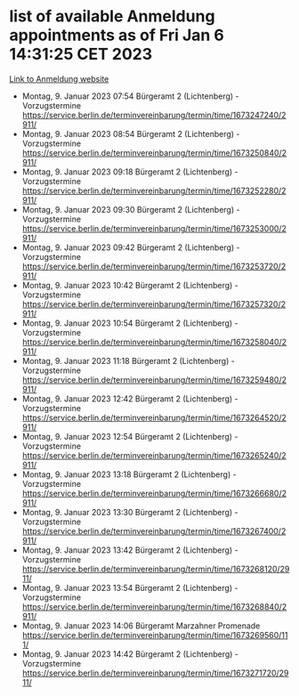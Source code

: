 # list of available Anmeldung appointments as of Fri Jan  6 14:31:25 CET 2023
[Link to Anmeldung website](https://service.berlin.de/terminvereinbarung/termin/tag.php?termin=0&anliegen[]=120686&dienstleisterlist=122210,122217,327316,122219,327312,122227,327314,122231,327346,122243,327348,122252,329742,122260,329745,122262,329748,122254,329751,122271,327278,122273,327274,122277,327276,330436,122280,327294,122282,327290,122284,327292,327539,122291,327270,122285,327266,122286,327264,122296,327268,150230,329760,122301,327282,122297,327286,122294,327284,122312,329763,122314,329775,122304,327330,122311,327334,122309,327332,122281,327352,122279,329772,122276,327324,122274,327326,122267,329766,122246,327318,122251,327320,122257,327322,122208,327298,122226,327300,121362,121364&herkunft=http%3A%2F%2Fservice.berlin.de%2Fdienstleistung%2F120686%2F)
- Montag, 9. Januar 2023 07:54 Bürgeramt 2 (Lichtenberg) - Vorzugstermine https://service.berlin.de/terminvereinbarung/termin/time/1673247240/2911/
- Montag, 9. Januar 2023 08:54 Bürgeramt 2 (Lichtenberg) - Vorzugstermine https://service.berlin.de/terminvereinbarung/termin/time/1673250840/2911/
- Montag, 9. Januar 2023 09:18 Bürgeramt 2 (Lichtenberg) - Vorzugstermine https://service.berlin.de/terminvereinbarung/termin/time/1673252280/2911/
- Montag, 9. Januar 2023 09:30 Bürgeramt 2 (Lichtenberg) - Vorzugstermine https://service.berlin.de/terminvereinbarung/termin/time/1673253000/2911/
- Montag, 9. Januar 2023 09:42 Bürgeramt 2 (Lichtenberg) - Vorzugstermine https://service.berlin.de/terminvereinbarung/termin/time/1673253720/2911/
- Montag, 9. Januar 2023 10:42 Bürgeramt 2 (Lichtenberg) - Vorzugstermine https://service.berlin.de/terminvereinbarung/termin/time/1673257320/2911/
- Montag, 9. Januar 2023 10:54 Bürgeramt 2 (Lichtenberg) - Vorzugstermine https://service.berlin.de/terminvereinbarung/termin/time/1673258040/2911/
- Montag, 9. Januar 2023 11:18 Bürgeramt 2 (Lichtenberg) - Vorzugstermine https://service.berlin.de/terminvereinbarung/termin/time/1673259480/2911/
- Montag, 9. Januar 2023 12:42 Bürgeramt 2 (Lichtenberg) - Vorzugstermine https://service.berlin.de/terminvereinbarung/termin/time/1673264520/2911/
- Montag, 9. Januar 2023 12:54 Bürgeramt 2 (Lichtenberg) - Vorzugstermine https://service.berlin.de/terminvereinbarung/termin/time/1673265240/2911/
- Montag, 9. Januar 2023 13:18 Bürgeramt 2 (Lichtenberg) - Vorzugstermine https://service.berlin.de/terminvereinbarung/termin/time/1673266680/2911/
- Montag, 9. Januar 2023 13:30 Bürgeramt 2 (Lichtenberg) - Vorzugstermine https://service.berlin.de/terminvereinbarung/termin/time/1673267400/2911/
- Montag, 9. Januar 2023 13:42 Bürgeramt 2 (Lichtenberg) - Vorzugstermine https://service.berlin.de/terminvereinbarung/termin/time/1673268120/2911/
- Montag, 9. Januar 2023 13:54 Bürgeramt 2 (Lichtenberg) - Vorzugstermine https://service.berlin.de/terminvereinbarung/termin/time/1673268840/2911/
- Montag, 9. Januar 2023 14:06 Bürgeramt Marzahner Promenade https://service.berlin.de/terminvereinbarung/termin/time/1673269560/111/
- Montag, 9. Januar 2023 14:42 Bürgeramt 2 (Lichtenberg) - Vorzugstermine https://service.berlin.de/terminvereinbarung/termin/time/1673271720/2911/

